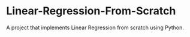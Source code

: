# Linear-Regression-From-Scratch
A project that implements Linear Regression from scratch using Python.
